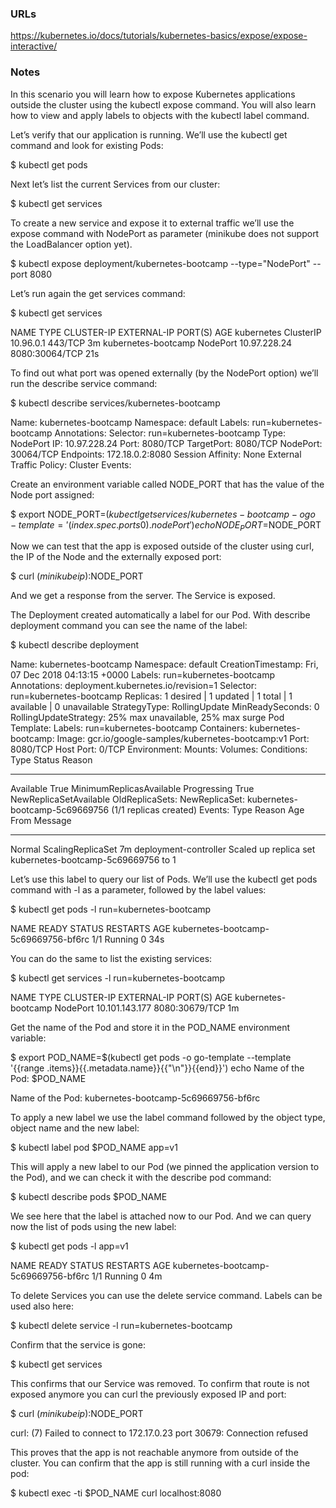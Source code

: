 ### URLs
https://kubernetes.io/docs/tutorials/kubernetes-basics/expose/expose-interactive/

### Notes

In this scenario you will learn how to expose Kubernetes applications outside the cluster using the kubectl expose command. You will also learn how to view and apply labels to objects with the kubectl label command.

Let’s verify that our application is running. We’ll use the  kubectl get command and look for existing Pods:

$ kubectl get pods

Next let’s list the current Services from our cluster:

$ kubectl get services

To create a new service and expose it to external traffic we’ll use the expose command with NodePort as parameter (minikube does not support the LoadBalancer option yet).

$ kubectl expose deployment/kubernetes-bootcamp --type="NodePort" --port 8080

Let’s run again the get services command:

$ kubectl get services

NAME                  TYPE        CLUSTER-IP     EXTERNAL-IP   PORT(S)          AGE
kubernetes            ClusterIP   10.96.0.1      <none>        443/TCP          3m
kubernetes-bootcamp   NodePort    10.97.228.24   <none>        8080:30064/TCP   21s

To find out what port was opened externally (by the NodePort option) we’ll run the describe service command:

$ kubectl describe services/kubernetes-bootcamp

Name:                     kubernetes-bootcamp
Namespace:                default
Labels:                   run=kubernetes-bootcamp
Annotations:              <none>
Selector:                 run=kubernetes-bootcamp
Type:                     NodePort
IP:                       10.97.228.24
Port:                     <unset>  8080/TCP
TargetPort:               8080/TCP
NodePort:                 <unset>  30064/TCP
Endpoints:                172.18.0.2:8080
Session Affinity:         None
External Traffic Policy:  Cluster
Events:                   <none>

Create an environment variable called NODE_PORT that has the value of the Node port assigned:

$ export NODE_PORT=$(kubectl get services/kubernetes-bootcamp -o go-template='{{(index .spec.ports 0).nodePort}}')
echo NODE_PORT=$NODE_PORT

Now we can test that the app is exposed outside of the cluster using curl, the IP of the Node and the externally exposed port:

$ curl $(minikube ip):$NODE_PORT

And we get a response from the server. The Service is exposed.

The Deployment created automatically a label for our Pod. With describe deployment command you can see the name of the label:

$ kubectl describe deployment

Name:                   kubernetes-bootcamp
Namespace:              default
CreationTimestamp:      Fri, 07 Dec 2018 04:13:15 +0000
Labels:                 run=kubernetes-bootcamp
Annotations:            deployment.kubernetes.io/revision=1
Selector:               run=kubernetes-bootcamp
Replicas:               1 desired | 1 updated | 1 total | 1 available | 0 unavailable
StrategyType:           RollingUpdate
MinReadySeconds:        0
RollingUpdateStrategy:  25% max unavailable, 25% max surge
Pod Template:
  Labels:  run=kubernetes-bootcamp
  Containers:
   kubernetes-bootcamp:
    Image:        gcr.io/google-samples/kubernetes-bootcamp:v1
    Port:         8080/TCP
    Host Port:    0/TCP
    Environment:  <none>
    Mounts:       <none>
  Volumes:        <none>
Conditions:
  Type           Status  Reason
  ----           ------  ------
  Available      True    MinimumReplicasAvailable
  Progressing    True    NewReplicaSetAvailable
OldReplicaSets:  <none>
NewReplicaSet:   kubernetes-bootcamp-5c69669756 (1/1 replicas created)
Events:
  Type    Reason             Age   From                   Message
  ----    ------             ----  ----                   -------
  Normal  ScalingReplicaSet  7m    deployment-controller  Scaled up replica set kubernetes-bootcamp-5c69669756 to 1

Let’s use this label to query our list of Pods. We’ll use the kubectl get pods command with -l as a parameter, followed by the label values:

$ kubectl get pods -l run=kubernetes-bootcamp

NAME                                   READY     STATUS    RESTARTS   AGE
kubernetes-bootcamp-5c69669756-bf6rc   1/1       Running   0          34s

You can do the same to list the existing services:

$ kubectl get services -l run=kubernetes-bootcamp

NAME                  TYPE       CLUSTER-IP       EXTERNAL-IP   PORT(S)          AGE
kubernetes-bootcamp   NodePort   10.101.143.177   <none>        8080:30679/TCP   1m

Get the name of the Pod and store it in the POD_NAME environment variable:

$ export POD_NAME=$(kubectl get pods -o go-template --template '{{range .items}}{{.metadata.name}}{{"\n"}}{{end}}')
echo Name of the Pod: $POD_NAME

Name of the Pod: kubernetes-bootcamp-5c69669756-bf6rc

To apply a new label we use the label command followed by the object type, object name and the new label:

$ kubectl label pod $POD_NAME app=v1

This will apply a new label to our Pod (we pinned the application version to the Pod), and we can check it with the describe pod command:

$ kubectl describe pods $POD_NAME

We see here that the label is attached now to our Pod. And we can query now the list of pods using the new label:

$ kubectl get pods -l app=v1

NAME                                   READY     STATUS    RESTARTS   AGE
kubernetes-bootcamp-5c69669756-bf6rc   1/1       Running   0          4m

To delete Services you can use the delete service command. Labels can be used also here:

$ kubectl delete service -l run=kubernetes-bootcamp

Confirm that the service is gone:

$ kubectl get services

This confirms that our Service was removed. To confirm that route is not exposed anymore you can curl the previously exposed IP and port:

$ curl $(minikube ip):$NODE_PORT

curl: (7) Failed to connect to 172.17.0.23 port 30679: Connection refused

This proves that the app is not reachable anymore from outside of the cluster. You can confirm that the app is still running with a curl inside the pod:

$ kubectl exec -ti $POD_NAME curl localhost:8080





